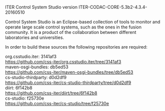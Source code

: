 ITER Control System Studio version ITER-CODAC-CORE-5.3b2-4.3.4-20160510

Control System Studio is an Eclipse-based collection of tools
to monitor and operate large scale control systems, such as the
ones in the fusion community. It is a product of the collaboration
between different laboratories and universities.

In order to build these sources the following repositories are required:

org.csstudio.iter: 3141af3  
<https://github.com/css-iter/org.csstudio.iter/tree/3141af3>  
maven-osgi-bundles: db5ed53  
<https://github.com/css-iter/maven-osgi-bundles/tree/db5ed53>  
cs-studio-thirdparty: d0d2df9  
<https://github.com/css-iter/cs-studio-thirdparty/tree/d0d2df9>  
diirt: 6f142b8  
<https://github.com/css-iter/diirt/tree/6f142b8>  
cs-studio: f25730e  
<https://github.com/css-iter/cs-studio/tree/f25730e>  
